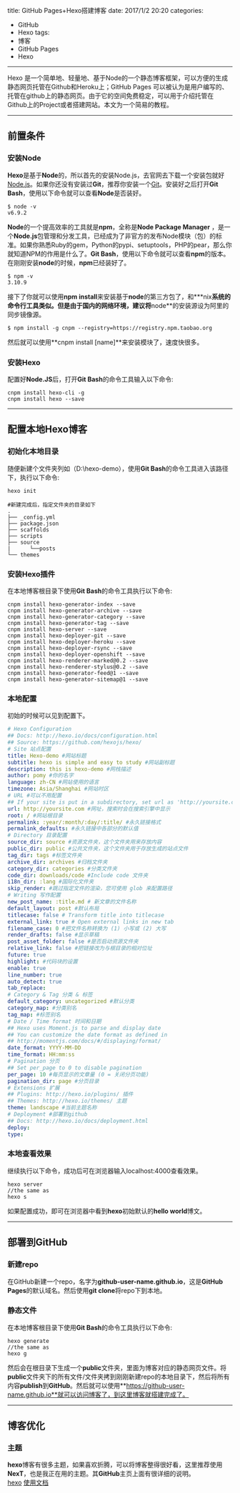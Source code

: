 title: GitHub Pages+Hexo搭建博客
date: 2017/1/2 20:20
categories:
- GitHub
- Hexo
tags:
- 博客
- GitHub Pages
- Hexo
---
Hexo 是一个简单地、轻量地、基于Node的一个静态博客框架，可以方便的生成静态网页托管在Github和Heroku上；GitHub Pages 可以被认为是用户编写的、托管在github上的静态网页。由于它的空间免费稳定，可以用于介绍托管在Github上的Project或者搭建网站。本文为一个简易的教程。
<!--more-->

----
## 前置条件
### 安装Node
**Hexo**是基于**Node**的，所以首先的安装Node.js，去官网去下载一个安装包就好[Node.js](https://nodejs.org/en/)。如果你还没有安装过**Git**，推荐你安装一个[Git](https://msysgit.github.io)。安装好之后打开**Git Bash**，使用以下命令就可以查看**Node**是否装好。
```shell
$ node -v
v6.9.2
```
**Node**的一个提高效率的工具就是**npm**，全称是**Node Package Manager**  ，是一个**Node.js**包管理和分发工具，已经成为了非官方的发布Node模块（包）的标准。如果你熟悉Ruby的gem，Python的pypi、setuptools，PHP的pear，那么你就知道NPM的作用是什么了。**Git Bash**，使用以下命令就可以查看**npm**的版本。在刚刚安装**node**的时候，**npm**已经装好了。
```shell
$ npm -v
3.10.9
```
接下了你就可以使用**npm install**来安装基于**node**的第三方包了，和**\*nix**系统的命令行工具类似。但是由于国内的网络环境，建议将**node**的安装源设为阿里的同步镜像源。
```shell
$ npm install -g cnpm --registry=https://registry.npm.taobao.org
```
然后就可以使用**cnpm install [name]**来安装模块了，速度快很多。
### 安装Hexo
配置好**Node.JS**后，打开**Git Bash**的命令工具输入以下命令:
```shell
cnpm install hexo-cli -g
cnpm install hexo --save
```

----
## 配置本地Hexo博客
### 初始化本地目录
随便新建个文件夹列如（D:\hexo-demo），使用**Git Bash**的命令工具进入该路径下，执行以下命令:
```shell
hexo init

#新建完成后，指定文件夹的目录如下
.
├── _config.yml
├── package.json
├── scaffolds
├── scripts
├── source
|      └──posts
└── themes
```
### 安装Hexo插件
在本地博客根目录下使用**Git Bash**的命令工具执行以下命令:
```shell
cnpm install hexo-generator-index --save
cnpm install hexo-generator-archive --save
cnpm install hexo-generator-category --save
cnpm install hexo-generator-tag --save
cnpm install hexo-server --save
cnpm install hexo-deployer-git --save
cnpm install hexo-deployer-heroku --save
cnpm install hexo-deployer-rsync --save
cnpm install hexo-deployer-openshift --save
cnpm install hexo-renderer-marked@0.2 --save
cnpm install hexo-renderer-stylus@0.2 --save
cnpm install hexo-generator-feed@1 --save
cnpm install hexo-generator-sitemap@1 --save
```
### 本地配置
初始的时候可以见到配置下。
```yml
# Hexo Configuration
## Docs: http://hexo.io/docs/configuration.html
## Source: https://github.com/hexojs/hexo/
# Site 站点配置
title: Hexo-demo #网站标题
subtitle: hexo is simple and easy to study #网站副标题
description: this is hexo-demo #网栈描述
author: pomy #你的名字
language: zh-CN #网站使用的语言
timezone: Asia/Shanghai #网站时区
# URL #可以不用配置
## If your site is put in a subdirectory, set url as 'http://yoursite.com/child' and root as '/child/'
url: http://yoursite.com #网址，搜索时会在搜索引擎中显示
root: / #网站根目录
permalink: :year/:month/:day/:title/ #永久链接格式
permalink_defaults: #永久链接中各部分的默认值
# Directory 目录配置
source_dir: source #资源文件夹，这个文件夹用来存放内容
public_dir: public #公共文件夹，这个文件夹用于存放生成的站点文件
tag_dir: tags #标签文件夹
archive_dir: archives #归档文件夹
category_dir: categories #分类文件夹
code_dir: downloads/code #Include code 文件夹
i18n_dir: :lang #国际化文件夹
skip_render: #跳过指定文件的渲染，您可使用 glob 来配置路径
# Writing 写作配置
new_post_name: :title.md # 新文章的文件名称
default_layout: post #默认布局
titlecase: false # Transform title into titlecase
external_link: true # Open external links in new tab
filename_case: 0 #把文件名称转换为 (1) 小写或 (2) 大写
render_drafts: false #显示草稿
post_asset_folder: false #是否启动资源文件夹
relative_link: false #把链接改为与根目录的相对位址
future: true
highlight: #代码块的设置
enable: true
line_number: true
auto_detect: true
tab_replace:
# Category & Tag 分类 & 标签
default_category: uncategorized #默认分类
category_map: #分类别名
tag_map: #标签别名
# Date / Time format 时间和日期
## Hexo uses Moment.js to parse and display date
## You can customize the date format as defined in
## http://momentjs.com/docs/#/displaying/format/
date_format: YYYY-MM-DD
time_format: HH:mm:ss
# Pagination 分页
## Set per_page to 0 to disable pagination
per_page: 10 #每页显示的文章量 (0 = 关闭分页功能)
pagination_dir: page #分页目录
# Extensions 扩展
## Plugins: http://hexo.io/plugins/ 插件
## Themes: http://hexo.io/themes/ 主题
theme: landscape #当前主题名称
# Deployment #部署到github
## Docs: http://hexo.io/docs/deployment.html
deploy:
type:
```
### 本地查看效果
继续执行以下命令，成功后可在浏览器输入localhost:4000查看效果。
```shell
hexo server
//the same as
hexo s
```
如果配置成功，即可在浏览器中看到**hexo**初始默认的**hello world**博文。

----
## 部署到GitHub
### 新建repo
在GitHub新建一个repo，名字为**github-user-name.github.io**，这是**GitHub Pages**的默认域名。然后使用**git clone**将repo下到本地。
### 静态文件
在本地博客根目录下使用**Git Bash**的命令工具执行以下命令:
```shell
hexo generate
//the same as
hexo g
```
然后会在根目录下生成一个**public**文件夹，里面为博客对应的静态网页文件。将**public**文件夹下的所有文件/文件夹拷到刚刚新建repo的本地目录下，然后将所有内容**publish**到**GitHub**。然后就可以使用**https://github-user-name.github.io**就可以访问博客了，到这里博客就搭建完成了。

----
## 博客优化
### 主题
**hexo**博客有很多主题，如果喜欢折腾，可以将博客整得很好看，这里推荐使用**NexT**，也是我正在用的主题。其**GitHub**主页上面有很详细的说明。  
[hexo](https://github.com/hexojs/hexo)
[使用文档](http://theme-next.iissnan.com/getting-started.html)        

